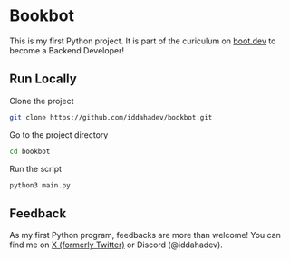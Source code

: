 # Bookbot

This is my first Python project. It is part of the curiculum on [boot.dev](https://www.boot.dev) to become a Backend Developer!

## Run Locally

Clone the project

```bash
git clone https://github.com/iddahadev/bookbot.git
```

Go to the project directory

```bash
cd bookbot
```

Run the script

```bash
python3 main.py
```

## Feedback

As my first Python program, feedbacks are more than welcome! You can find me on [X (formerly Twitter)](https://www.x.com/iddahadev) or Discord (@iddahadev).
